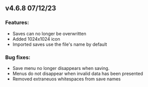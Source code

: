 ## v4.6.8 07/12/23

### Features:
 - Saves can no longer be overwritten
 - Added 1024x1024 icon
 - Imported saves use the file's name by default

### Bug fixes:
 - Save menu no longer disappears when saving.
 - Menus do not disappear when invalid data has been presented
 - Removed extraneuos whitespaces from save names